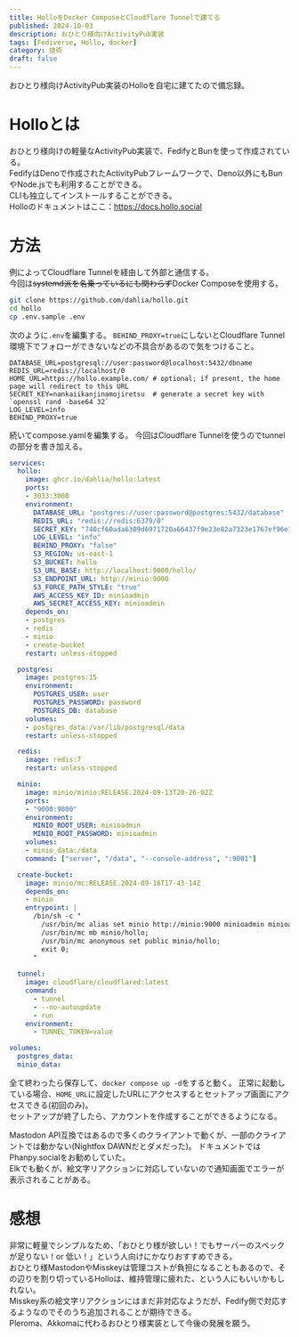 ```yaml
---
title: HolloをDocker ComposeとCloudflare Tunnelで建てる
published: 2024-10-03
description: おひとり様向けActivityPub実装
tags: [Fediverse, Hollo, docker]
category: 技術
draft: false
---
```


おひとり様向けActivityPub実装のHolloを自宅に建てたので備忘録。

# Holloとは
おひとり様向けの軽量なActivityPub実装で、FedifyとBunを使って作成されている。  
FedifyはDenoで作成されたActivityPubフレームワークで、Deno以外にもBunやNode.jsでも利用することができる。  
CLIも独立してインストールすることができる。  
Holloのドキュメントはここ：https://docs.hollo.social

# 方法
例によってCloudflare Tunnelを経由して外部と通信する。  
今回は~~systemd派を名乗っているにも関わらず~~Docker Composeを使用する。

```bash
git clone https://github.com/dahlia/hollo.git
cd hollo
cp .env.sample .env
```
次のように`.env`を編集する。
`BEHIND_PROXY=true`にしないとCloudflare Tunnel環境下でフォローができないなどの不具合があるので気をつけること。
```env
DATABASE_URL=postgresql://user:password@localhost:5432/dbname
REDIS_URL=redis://localhost/0
HOME_URL=https://hollo.example.com/ # optional; if present, the home page will redirect to this URL
SECRET_KEY=nankaiikanjinamojiretsu  # generate a secret key with `openssl rand -base64 32`
LOG_LEVEL=info
BEHIND_PROXY=true 
```

続いてcompose.yamlを編集する。
今回はCloudflare Tunnelを使うのでtunnelの部分を書き加える。

```yml
services:
  hollo:
    image: ghcr.io/dahlia/hollo:latest
    ports:
    - 3033:3000
    environment:
      DATABASE_URL: "postgres://user:password@postgres:5432/database"
      REDIS_URL: "redis://redis:6379/0"
      SECRET_KEY: "740cf60ada6309d6971720a66437f9e23e82a7323e1767ef96e1ed7064bda9c4"
      LOG_LEVEL: "info"
      BEHIND_PROXY: "false"
      S3_REGION: us-east-1
      S3_BUCKET: hollo
      S3_URL_BASE: http://localhost:9000/hollo/
      S3_ENDPOINT_URL: http://minio:9000
      S3_FORCE_PATH_STYLE: "true"
      AWS_ACCESS_KEY_ID: minioadmin
      AWS_SECRET_ACCESS_KEY: minioadmin
    depends_on:
    - postgres
    - redis
    - minio
    - create-bucket
    restart: unless-stopped

  postgres:
    image: postgres:15
    environment:
      POSTGRES_USER: user
      POSTGRES_PASSWORD: password
      POSTGRES_DB: database
    volumes:
    - postgres_data:/var/lib/postgresql/data
    restart: unless-stopped

  redis:
    image: redis:7
    restart: unless-stopped

  minio:
    image: minio/minio:RELEASE.2024-09-13T20-26-02Z
    ports:
    - "9000:9000"
    environment:
      MINIO_ROOT_USER: minioadmin
      MINIO_ROOT_PASSWORD: minioadmin
    volumes:
    - minio_data:/data
    command: ["server", "/data", "--console-address", ":9001"]

  create-bucket:
    image: minio/mc:RELEASE.2024-09-16T17-43-14Z
    depends_on:
    - minio
    entrypoint: |
      /bin/sh -c "
        /usr/bin/mc alias set minio http://minio:9000 minioadmin minioadmin;
        /usr/bin/mc mb minio/hollo;
        /usr/bin/mc anonymous set public minio/hollo;
        exit 0;
      "
  
  tunnel:
    image: cloudflare/cloudflared:latest
    command:
      - tunnel
      - --no-autoupdate
      - run
    environment:
      - TUNNEL_TOKEN=value

volumes:
  postgres_data:
  minio_data:

```

全て終わったら保存して、`docker compose up -d`をすると動く。
正常に起動している場合、`HOME_URL`に設定したURLにアクセスするとセットアップ画面にアクセスできる(初回のみ)。  
セットアップが終了したら、アカウントを作成することができるようになる。  

Mastodon API互換ではあるので多くのクライアントで動くが、一部のクライアントでは動かない(Nightfox DAWNだとダメだった)。
ドキュメントではPhanpy.socialをお勧めしていた。  
Elkでも動くが、絵文字リアクションに対応していないので通知画面でエラーが表示されることがある。  

# 感想
非常に軽量でシンプルなため、「おひとり様が欲しい！でもサーバーのスペックが足りない！or 低い！」という人向けにかなりおすすめできる。  
おひとり様MastodonやMisskeyは管理コストが負担になることもあるので、その辺りを割り切っているHolloは、維持管理に疲れた、という人にもいいかもしれない。  
Misskey系の絵文字リアクションにはまだ非対応なようだが、Fedify側で対応するようなのでそのうち追加されることが期待できる。  
Pleroma、Akkomaに代わるおひとり様実装として今後の発展を願う。  